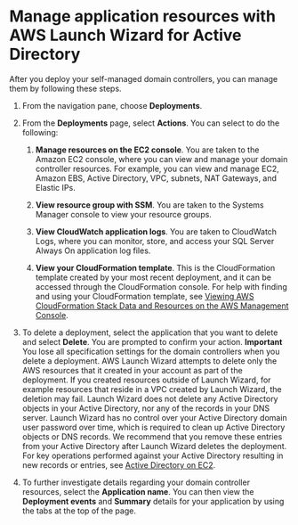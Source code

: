 # Manage application resources with AWS Launch Wizard for Active Directory<a name="launch-wizard-ad-managing"></a>

After you deploy your self\-managed domain controllers, you can manage them by following these steps\.

1. From the navigation pane, choose **Deployments**\.

1. From the **Deployments** page, select **Actions**\. You can select to do the following:

   1. **Manage resources on the EC2 console**\. You are taken to the Amazon EC2 console, where you can view and manage your domain controller resources\. For example, you can view and manage EC2, Amazon EBS, Active Directory, VPC, subnets, NAT Gateways, and Elastic IPs\.

   1. **View resource group with SSM**\. You are taken to the Systems Manager console to view your resource groups\.

   1. **View CloudWatch application logs**\. You are taken to CloudWatch Logs, where you can monitor, store, and access your SQL Server Always On application log files\. 

   1. **View your CloudFormation template**\. This is the CloudFormation template created by your most recent deployment, and it can be accessed through the CloudFormation console\. For help with finding and using your CloudFormation template, see [Viewing AWS CloudFormation Stack Data and Resources on the AWS Management Console](https://docs.aws.amazon.com/AWSCloudFormation/latest/UserGuide/cfn-console-view-stack-data-resources.html)\.

1. To delete a deployment, select the application that you want to delete and select **Delete**\. You are prompted to confirm your action\.
**Important**  
You lose all specification settings for the domain controllers when you delete a deployment\. AWS Launch Wizard attempts to delete only the AWS resources that it created in your account as part of the deployment\. If you created resources outside of Launch Wizard, for example resources that reside in a VPC created by Launch Wizard, the deletion may fail\. Launch Wizard does not delete any Active Directory objects in your Active Directory, nor any of the records in your DNS server\. Launch Wizard has no control over your Active Directory domain user password over time, which is required to clean up Active Directory objects or DNS records\. We recommend that you remove these entries from your Active Directory after Launch Wizard deletes the deployment\. For key operations performed against your Active Directory resulting in new records or entries, see [Active Directory on EC2](launch-wizard-ad-setting-up.md#launch-wizard-ad-setup-managed)\.

1. To further investigate details regarding your domain controller resources, select the **Application name**\. You can then view the **Deployment events** and **Summary** details for your application by using the tabs at the top of the page\.